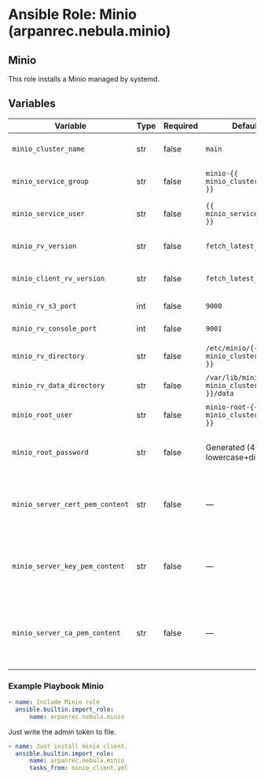 # Ansible Role: Minio (arpanrec.nebula.minio)

## Minio

This role installs a Minio managed by systemd.

## Variables

| Variable                        | Type | Required | Default                                        | Description                                                           |
|---------------------------------|------|----------|------------------------------------------------|-----------------------------------------------------------------------|
| `minio_cluster_name`            | str  | false    | `main`                                         | Isolated MinIO instance name.                                         |
| `minio_service_group`           | str  | false    | `minio-{{ minio_cluster_name }}`               | System group that owns the MinIO service.                             |
| `minio_service_user`            | str  | false    | `{{ minio_service_group }}`                    | System user that runs the MinIO service.                              |
| `minio_rv_version`              | str  | false    | `fetch_latest_version`                         | MinIO server version to install.                                      |
| `minio_client_rv_version`       | str  | false    | `fetch_latest_version`                         | MinIO client (mc) version to install.                                 |
| `minio_rv_s3_port`              | int  | false    | `9000`                                         | S3 API listening port.                                                |
| `minio_rv_console_port`         | int  | false    | `9001`                                         | MinIO web console port.                                               |
| `minio_rv_directory`            | str  | false    | `/etc/minio/{{ minio_cluster_name }}`          | Configuration directory path.                                         |
| `minio_rv_data_directory`       | str  | false    | `/var/lib/minio/{{ minio_cluster_name }}/data` | Data directory path.                                                  |
| `minio_root_user`               | str  | false    | `minio-root-{{ minio_cluster_name }}`          | Root access key/username for MinIO.                                   |
| `minio_root_password`           | str  | false    | Generated (40 chars, lowercase+digits)         | Root secret key/password; generated at runtime.                       |
| `minio_server_cert_pem_content` | str  | false    | —                                              | PEM-encoded server certificate for TLS (set if TLS enabled).          |
| `minio_server_key_pem_content`  | str  | false    | —                                              | PEM-encoded server private key for TLS (set if TLS enabled).          |
| `minio_server_ca_pem_content`   | str  | false    | —                                              | PEM-encoded CA bundle for TLS trust chain (optional, for custom CAs). |

### Example Playbook Minio

```yaml
- name: Include Minio role
  ansible.builtin.import_role:
      name: arpanrec.nebula.minio
```

Just write the admin token to file.

```yaml
- name: Just install minio client.
  ansible.builtin.import_role:
      name: arpanrec.nebula.minio
      tasks_from: minio_client.yml
```
